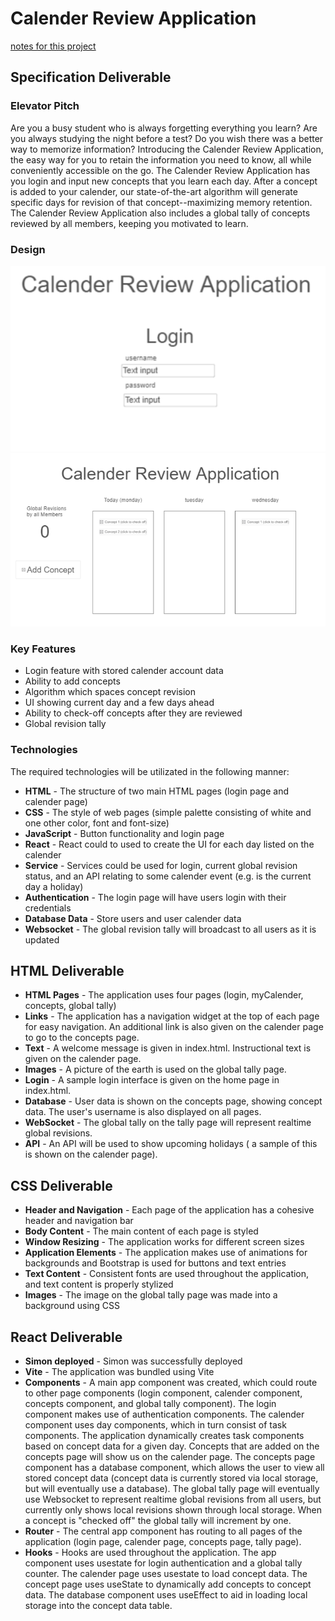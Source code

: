 # Calender Review Application
[notes for this project](notes.md)
## Specification Deliverable
### Elevator Pitch
Are you a busy student who is always forgetting everything you learn?  Are you always studying the night before a test? Do you wish  there was a better way to memorize information? Introducing the Calender Review Application, the easy way for you to retain the information you need to know, all while conveniently accessible on the go.  The Calender Review Application has you login and input new concepts that you learn each day.  After a concept is added to your calender, our state-of-the-art algorithm will generate specific days for revision of that concept--maximizing memory retention.  The Calender Review Application also includes a global tally of concepts reviewed by all members, keeping you motivated to learn.
### Design
![screenshot](page1_design.png)
![screenshot](page2_design.png)
### Key Features
- Login feature with stored calender account data
- Ability to add concepts
- Algorithm which spaces concept revision
- UI showing current day and a few days ahead
- Ability to check-off concepts after they are reviewed
- Global revision tally
### Technologies
The required technologies will be utilizated in the following manner:

- **HTML** - The structure of two main HTML pages (login page and calender page)
- **CSS** - The style of web pages (simple palette consisting of white and one other color, font and font-size)
- **JavaScript** - Button functionality and login page
-  **React** - React could to used to create the UI for each day listed on the calender
-  **Service** - Services could be used for login, current global revision status, and an API relating to some calender event (e.g. is the current day a holiday)
-  **Authentication** - The login page will have users login with their credentials
-  **Database Data** - Store users and user calender data
-  **Websocket** - The global revision tally will broadcast to all users as it is updated

## HTML Deliverable

- **HTML Pages** - The application uses four pages (login, myCalender, concepts, global tally)
- **Links** - The application has a navigation widget at the top of each page for easy navigation. An additional link is also given on the calender page to go to the concepts page.
- **Text** - A welcome message is given in index.html. Instructional text is given on the calender page.
- **Images** - A picture of the earth is used on the global tally page.
- **Login** - A sample login interface is given on the home page in index.html.
- **Database** - User data is shown on the concepts page, showing concept data.  The user's username is also displayed on all pages.
- **WebSocket** - The global tally on the tally page will represent realtime global revisions.
- **API** - An API will be used to show upcoming holidays ( a sample of this is shown on the calender page).

## CSS Deliverable

- **Header and Navigation** - Each page of the application has a cohesive header and navigation bar
- **Body Content** - The main content of each page is styled
- **Window Resizing** - The application works for different screen sizes
- **Application Elements** - The application makes use of animations for backgrounds and Bootstrap is used for buttons and text entries
- **Text Content** - Consistent fonts are used throughout the application, and text content is properly stylized
- **Images** - The image on the global tally page was made into a background using CSS

## React Deliverable

- **Simon deployed** - Simon was successfully deployed
- **Vite** - The application was bundled using Vite
- **Components** - A main app component was created, which could route to other page components (login component, calender component, concepts component, and global tally component).  The login component makes use of authentication components.  The calender component uses day components, which in turn consist of task components.  The application dynamically creates task components based on concept data for a given day.  Concepts that are added on the concepts page will show us on the calender page. The concepts page component has a database component, which allows the user to view all stored concept data (concept data is currently stored via local storage, but will eventually use a database).  The global tally page will eventually use Websocket to represent realtime global revisions from all users, but currently only shows local revisions shown through local storage.  When a concept is "checked off" the global tally will increment by one.
- **Router** - The central app component has routing to all pages of the application (login page, calender page, concepts page, tally page).
- **Hooks** - Hooks are used throughout the application.  The app component uses usestate for login authentication and a global tally counter.  The calender page uses usestate to load concept data.   The concept page uses useState to dynamically add concepts to concept data.  The database component uses useEffect to aid in loading local storage into the concept data table.
